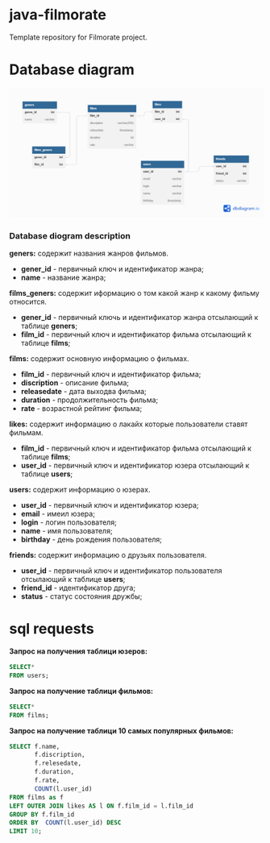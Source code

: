 # java-filmorate
Template repository for Filmorate project.
# Database diagram

![database diagram](https://github.com/Fenris06/java-filmorate/blob/main/database%20diagram%20of%20progect%20Filmorate.png)

### Database diogram description
**geners:**
содержит названия жанров фильмов.
* **gener_id** - первичный ключ и идентификатор жанра;
* **name** - название жанра;

**films_geners:**
содержит иформацию о том какой жанр к какому фильму относится.
* **gener_id**  - первичный ключь и идентификатор жанра отсылающий к таблице **geners**;
* **film_id** - первичный ключ и идентификатор фильма отсылающий к таблице **films**;

**films:**
содержит основную информацию о фильмах.
* **film_id** - первичный ключ и идентификатор фильма;
* **discription** - описание фильма;
* **releasedate** - дата выходва фильма;
* **duration** - продолжительность фильма;
* **rate** - возрастной рейтинг фильма;

**likes:** 
содержит информацию о лакайх которые пользователи ставят фильмам.
* **film_id** - первичный ключ и идентификатор фильма отсылающий к таблице **films**;
* **user_id** - первичный ключ и идентификатор юзера отсылающий к таблице **users**;

**users:**
содержит информацию о юзерах.
* **user_id** - первичный ключ и идентификатор юзера;
* **email** - имеил юзера;
* **login** - логин пользователя;
* **name** - имя пользователя;
* **birthday** - день рождения пользователя;

**friends:**
содержит информацию о друзьях пользователя.
* **user_id** - первичный ключ и идентификатор пользователя отсылающий к таблице **users**;
* **friend_id** - идентификатор друга;
* **status** - статус состояния дружбы;

# sql requests

**Запрос на получения таблици юзеров:**
```sql
SELECT*
FROM users;
```
**Запрос на получение таблици фильмов:**
```sql
SELECT*
FROM films;
```
**Запрос на получение таблици 10 самых популярных фильмов:**
```sql
SELECT f.name,
       f.discription,
       f.relesedate,
       f.duration,
       f.rate,
       COUNT(l.user_id)
FROM films as f
LEFT OUTER JOIN likes AS l ON f.film_id = l.film_id
GROUP BY f.film_id
ORDER BY  COUNT(l.user_id) DESC
LIMIT 10;
```

